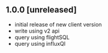 ## 1.0.0 [unreleased]

- initial release of new client version
- write using v2 api
- query using flightSQL
- query using influxQl
